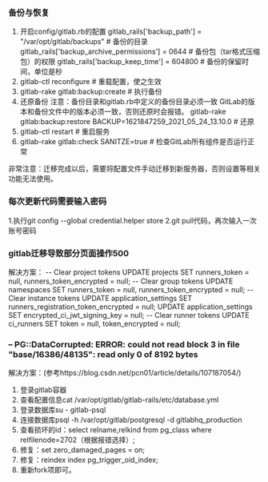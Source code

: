 ### 备份与恢复
1. 开启config/gitlab.rb的配置
gitlab_rails['backup_path'] = "/var/opt/gitlab/backups"  # 备份的目录
gitlab_rails['backup_archive_permissions'] = 0644  # 备份包（tar格式压缩包）的权限
gitlab_rails['backup_keep_time'] = 604800  # 备份的保留时间，单位是秒
2. gitlab-ctl reconfigure  # 重载配置，使之生效
3. gitlab-rake gitlab:backup:create  # 执行备份
4. 还原备份
    注意：备份目录和gitlab.rb中定义的备份目录必须一致
         GitLab的版本和备份文件中的版本必须一致，否则还原时会报错。
gitlab-rake gitlab:backup:restore BACKUP=1621847259_2021_05_24_13.10.0  # 还原
5. gitlab-ctl restart  # 重启服务
6. gitlab-rake gitlab:check SANITZE=true  # 检查GitLab所有组件是否运行正常

非常注意：迁移完成以后，需要将配置文件手动迁移到新服务器，否则设置等相关功能无法使用。

### 每次更新代码需要输入密码
1.执行git config --global credential.helper store
2.git pull代码，再次输入一次账号密码

### gitlab迁移导致部分页面操作500
解决方案：
-- Clear project tokens
UPDATE projects SET runners_token = null, runners_token_encrypted = null;
-- Clear group tokens
UPDATE namespaces SET runners_token = null, runners_token_encrypted = null;
-- Clear instance tokens
UPDATE application_settings SET runners_registration_token_encrypted = null;
UPDATE application_settings SET encrypted_ci_jwt_signing_key = null;
-- Clear runner tokens
UPDATE ci_runners SET token = null, token_encrypted = null;


### – PG::DataCorrupted: ERROR: could not read block 3 in file "base/16386/48135": read only 0 of 8192 bytes
解决方案：(参考https://blog.csdn.net/pcn01/article/details/107187054/)
1. 登录gitlab容器
2. 查看配置信息cat /var/opt/gitlab/gitlab-rails/etc/database.yml
3. 登录数据库su - gitlab-psql
4. 连接数据库psql -h /var/opt/gitlab/postgresql -d gitlabhq_production
5. 查看损坏的id：select relname,relkind from pg_class where relfilenode=2702（根据报错选择）;
6. 修复：set zero_damaged_pages = on;
7. 修复：reindex index pg_trigger_oid_index;
8. 重新fork项即可。